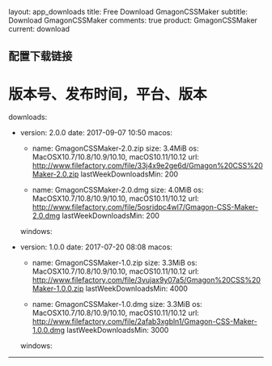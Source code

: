 layout: app_downloads
title: Free Download GmagonCSSMaker
subtitle: Download GmagonCSSMaker
comments: true
product: GmagonCSSMaker
current: download

## 配置下载链接
# 版本号、发布时间，平台、版本
downloads:
  - version: 2.0.0
    date: 2017-09-07 10:50
    macos:
      - name: GmagonCSSMaker-2.0.zip
        size: 3.4MiB
        os: MacOSX10.7/10.8/10.9/10.10, macOS10.11/10.12
        url: http://www.filefactory.com/file/33j4x9e2ge6d/Gmagon%20CSS%20Maker-2.0.zip
        lastWeekDownloadsMin: 200

      - name: GmagonCSSMaker-2.0.dmg
        size: 4.0MiB
        os: MacOSX10.7/10.8/10.9/10.10, macOS10.11/10.12
        url: http://www.filefactory.com/file/5osridpc4wl7/Gmagon-CSS-Maker-2.0.dmg
        lastWeekDownloadsMin: 200

    windows:
 
  - version: 1.0.0
    date: 2017-07-20 08:08
    macos:
      - name: GmagonCSSMaker-1.0.zip
        size: 3.3MiB
        os: MacOSX10.7/10.8/10.9/10.10, macOS10.11/10.12
        url: http://www.filefactory.com/file/3vujax9y07a5/Gmagon%20CSS%20Maker-1.0.0.zip
        lastWeekDownloadsMin: 4000

      - name: GmagonCSSMaker-1.0.dmg
        size: 3.3MiB
        os: MacOSX10.7/10.8/10.9/10.10, macOS10.11/10.12
        url: http://www.filefactory.com/file/2afab3xgbln1/Gmagon-CSS-Maker-1.0.0.dmg
        lastWeekDownloadsMin: 3000

    windows:

---
